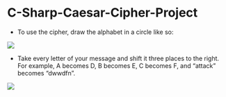 # C-Sharp-Caesar-Cipher-Project


- To use the cipher, draw the alphabet in a circle like so:

![](https://content.codecademy.com/courses/learn-c-sharp/lists-and-loops/CaesarCipher-full-diagram.svg)




- Take every letter of your message and shift it three places to the right. For example, A becomes D, B becomes E, C becomes F, and “attack” becomes “dwwdfn”.


![](https://content.codecademy.com/courses/learn-c-sharp/lists-and-loops/CaesarCipher-key.svg)
